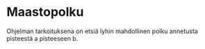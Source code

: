 # Maastopolku
Ohjelman tarkoituksena on etsiä lyhin mahdollinen polku annetusta pisteestä a pisteeseen b.
